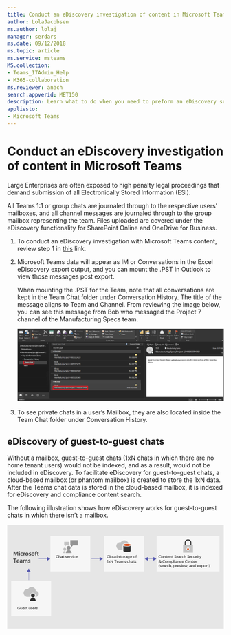 ```yaml
---
title: Conduct an eDiscovery investigation of content in Microsoft Teams
author: LolaJacobsen
ms.author: lolaj
manager: serdars
ms.date: 09/12/2018
ms.topic: article
ms.service: msteams
MS.collection: 
- Teams_ITAdmin_Help
- M365-collaboration
ms.reviewer: anach
search.appverid: MET150
description: Learn what to do when you need to preform an eDiscovery such as when you need to submit all Electronically Stored Information for legal proceedings.
appliesto: 
- Microsoft Teams
---
```


Conduct an eDiscovery investigation of content in Microsoft Teams
============================

Large Enterprises are often exposed to high penalty legal proceedings that demand submission of all Electronically Stored Information (ESI).

All Teams 1:1 or group chats are journaled through to the respective users’ mailboxes, and all channel messages are journaled through to the group mailbox representing the team. Files uploaded are covered under the eDiscovery functionality for SharePoint Online and OneDrive for Business.

1.  To conduct an eDiscovery investigation with Microsoft Teams content, review step 1 in [this](https://support.office.com/article/Manage-eDiscovery-cases-in-the-Office-365-Security-Compliance-Center-edea80d6-20a7-40fb-b8c4-5e8c8395f6da) link.

2.  Microsoft Teams data will appear as IM or Conversations in the Excel eDiscovery export output, and you can mount the .PST in Outlook to view those messages post export.

    When mounting the .PST for the Team, note that all conversations are kept in the Team Chat folder under Conversation History. The title of the message aligns to Team and Channel. From reviewing the image below, you can see this message from Bob who messaged the Project 7 channel of the Manufacturing Specs team.

    ![Screenshot of a Team Chat folder in a user's mailbox in Outlook](media/Conduct_an_eDiscovery_investigation_of_content_in_Microsoft_Teams_image1.png)

3.  To see private chats in a user’s Mailbox, they are also located inside the Team Chat folder under Conversation History.

## eDiscovery of guest-to-guest chats

Without a mailbox, guest-to-guest chats (1xN chats in which there are no home tenant users) would not be indexed, and as a result, would not be included in eDiscovery. To facilitate eDiscovery for guest-to-guest chats, a cloud-based mailbox (or phantom mailbox) is created to store the 1xN data. After the Teams chat data is stored in the cloud-based mailbox, it is indexed for eDiscovery and compliance content search.

The following illustration shows how eDiscovery works for guest-to-guest chats in which there isn’t a mailbox.

![guest-to-guest-chats-with-no-mailbox](media/conduct-an-ediscovery-investigation-of-content-in-microsoft-teams-image2.png)
